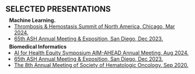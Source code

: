 <h1 id="invited-talks"></h1>

<h2 style="margin: 60px 0px 10px;">SELECTED PRESENTATIONS</h2>


<h4 style="margin:0 10px 0;">Machine Learning.</h4>

<ul style="margin:0 0 5px;">

  <li><a href="https://www.thsna.org/virtual/?page=presentation&session_id=33&presentation_id=291"><autocolor>Thrombosis & Hemostasis Summit of North America, Chicago, Mar 2024.</autocolor></a></li>
  <li><a href="https://www.sciencedirect.com/science/article/pii/S0006497123078709"><autocolor>65th ASH Annual Meeting & Exposition, San Diego, Dec 2023.</autocolor></a></li>
</ul>

<h4 style="margin:0 10px 0;">Biomedical Informatics</h4>

<ul style="margin:0 0 5px;">
  <li><a href="https://www.aim-ahead.net/conferences/aihes-2024/agenda-details/"><autocolor>AI for Health Equity Symposium AIM-AHEAD Annual Meeting, Aug 2024.</autocolor></a></li>
  <li><a href="https://ashpublications.org/blood/article/142/Supplement%201/4902/504738/Prospective-Clinical-and-Biomarker-Validation-of"><autocolor>65th ASH Annual Meeting & Exposition, San Diego, Dec 2023.</autocolor></a></li>
  <li><a href="https://www.sciencedirect.com/science/article/abs/pii/S2152265020308818"><autocolor>The 8th Annual Meeting of Society of Hematologic Oncology. Sep 2020.</autocolor></a></li>
</ul>
